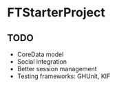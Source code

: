 # FTStarterProject

## TODO
+ CoreData model
+ Social integration
+ Better session management
+ Testing frameworks: GHUnit, KIF
